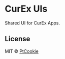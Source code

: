 # CurEx UIs

Shared UI for CurEx Apps.

## License

MIT &copy; [PtCookie](https://blog.ptcookie.dev/)
